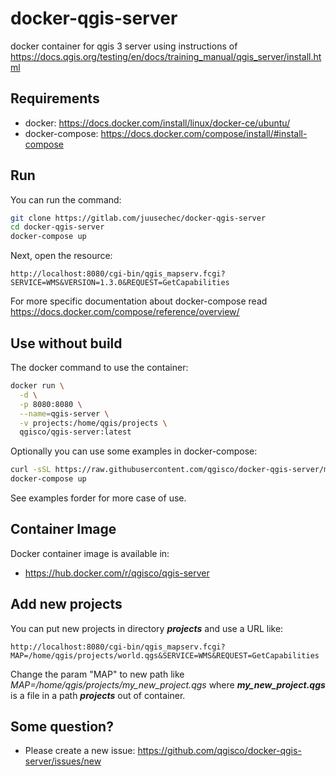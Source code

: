# docker-qgis-server

docker container for qgis 3 server using instructions of https://docs.qgis.org/testing/en/docs/training_manual/qgis_server/install.html

## Requirements
- docker: https://docs.docker.com/install/linux/docker-ce/ubuntu/
- docker-compose: https://docs.docker.com/compose/install/#install-compose

## Run
You can run the command:
```sh
git clone https://gitlab.com/juusechec/docker-qgis-server
cd docker-qgis-server
docker-compose up
```
Next, open the resource:
```
http://localhost:8080/cgi-bin/qgis_mapserv.fcgi?SERVICE=WMS&VERSION=1.3.0&REQUEST=GetCapabilities
```
For more specific documentation about docker-compose read https://docs.docker.com/compose/reference/overview/

## Use without build
The docker command to use the container:
```sh
docker run \
  -d \
  -p 8080:8080 \
  --name=qgis-server \
  -v projects:/home/qgis/projects \
  qgisco/qgis-server:latest
```
Optionally you can use some examples in docker-compose:
```sh
curl -sSL https://raw.githubusercontent.com/qgisco/docker-qgis-server/master/examples/docker-compose-with-postgres.yml > docker-compose.yml
docker-compose up
```
See examples forder for more case of use.

## Container Image
Docker container image is available in: 
- https://hub.docker.com/r/qgisco/qgis-server

## Add new projects

You can put new projects in directory ***projects*** and use a URL like:
```url
http://localhost:8080/cgi-bin/qgis_mapserv.fcgi?MAP=/home/qgis/projects/world.qgs&SERVICE=WMS&REQUEST=GetCapabilities
```
Change the param "MAP" to new path like *MAP=/home/qgis/projects/my_new_project.qgs* where
***my_new_project.qgs*** is a file in a path ***projects*** out of container.

## Some question?

- Please create a new issue: https://github.com/qgisco/docker-qgis-server/issues/new
